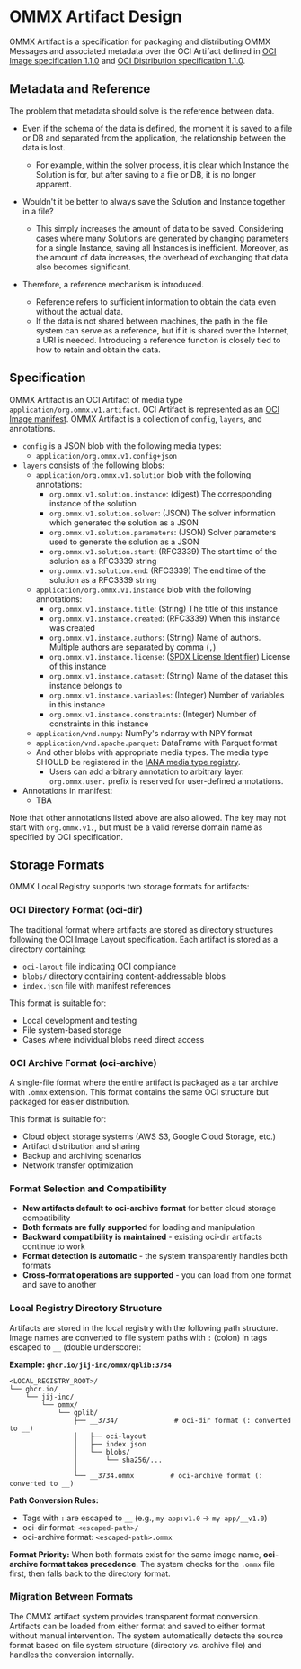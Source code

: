 OMMX Artifact Design
=====================

OMMX Artifact is a specification for packaging and distributing OMMX Messages and associated metadata over the OCI Artifact defined in [OCI Image specification 1.1.0](https://github.com/opencontainers/image-spec/blob/v1.1.0/spec.md) and [OCI Distribution specification 1.1.0](https://github.com/opencontainers/distribution-spec/blob/v1.1.0/spec.md).

Metadata and Reference
-----------------------

The problem that metadata should solve is the reference between data.

- Even if the schema of the data is defined, the moment it is saved to a file or DB and separated from the application, the relationship between the data is lost.
  - For example, within the solver process, it is clear which Instance the Solution is for, but after saving to a file or DB, it is no longer apparent.

- Wouldn't it be better to always save the Solution and Instance together in a file?
  - This simply increases the amount of data to be saved. Considering cases where many Solutions are generated by changing parameters for a single Instance, saving all Instances is inefficient. Moreover, as the amount of data increases, the overhead of exchanging that data also becomes significant.

- Therefore, a reference mechanism is introduced.
  - Reference refers to sufficient information to obtain the data even without the actual data.
  - If the data is not shared between machines, the path in the file system can serve as a reference, but if it is shared over the Internet, a URI is needed. Introducing a reference function is closely tied to how to retain and obtain the data.

Specification
--------------

OMMX Artifact is an OCI Artifact of media type `application/org.ommx.v1.artifact`.
OCI Artifact is represented as an [OCI Image manifest](https://github.com/opencontainers/image-spec/blob/v1.1.0/manifest.md).
OMMX Artifact is a collection of `config`, `layers`, and annotations.

- `config` is a JSON blob with the following media types:
  - `application/org.ommx.v1.config+json`
- `layers` consists of the following blobs:
  - `application/org.ommx.v1.solution` blob with the following annotations:
    - `org.ommx.v1.solution.instance`: (digest) The corresponding instance of the solution
    - `org.ommx.v1.solution.solver`: (JSON) The solver information which generated the solution as a JSON
    - `org.ommx.v1.solution.parameters`: (JSON) Solver parameters used to generate the solution as a JSON
    - `org.ommx.v1.solution.start`: (RFC3339) The start time of the solution as a RFC3339 string
    - `org.ommx.v1.solution.end`: (RFC3339) The end time of the solution as a RFC3339 string
  - `application/org.ommx.v1.instance` blob with the following annotations:
    - `org.ommx.v1.instance.title`: (String) The title of this instance
    - `org.ommx.v1.instance.created`: (RFC3339) When this instance was created
    - `org.ommx.v1.instance.authors`: (String) Name of authors. Multiple authors are separated by comma (`,`)
    - `org.ommx.v1.instance.license`: ([SPDX License Identifier](https://spdx.org/licenses/)) License of this instance
    - `org.ommx.v1.instance.dataset`: (String) Name of the dataset this instance belongs to
    - `org.ommx.v1.instance.variables`: (Integer) Number of variables in this instance
    - `org.ommx.v1.instance.constraints`: (Integer) Number of constraints in this instance
  - `application/vnd.numpy`: NumPy's ndarray with NPY format
  - `application/vnd.apache.parquet`: DataFrame with Parquet format
  - And other blobs with appropriate media types. The media type SHOULD be registered in the [IANA media type registry](https://www.iana.org/assignments/media-types/media-types.xhtml).
    - Users can add arbitrary annotation to arbitrary layer. `org.ommx.user.` prefix is reserved for user-defined annotations.
- Annotations in manifest:
  - TBA

Note that other annotations listed above are also allowed.
The key may not start with `org.ommx.v1.`, but must be a valid reverse domain name as specified by OCI specification.

Storage Formats
---------------

OMMX Local Registry supports two storage formats for artifacts:

### OCI Directory Format (oci-dir)

The traditional format where artifacts are stored as directory structures following the OCI Image Layout specification. Each artifact is stored as a directory containing:
- `oci-layout` file indicating OCI compliance
- `blobs/` directory containing content-addressable blobs
- `index.json` file with manifest references

This format is suitable for:
- Local development and testing
- File system-based storage
- Cases where individual blobs need direct access

### OCI Archive Format (oci-archive)

A single-file format where the entire artifact is packaged as a tar archive with `.ommx` extension. This format contains the same OCI structure but packaged for easier distribution.

This format is suitable for:
- Cloud object storage systems (AWS S3, Google Cloud Storage, etc.)
- Artifact distribution and sharing
- Backup and archiving scenarios
- Network transfer optimization

### Format Selection and Compatibility

- **New artifacts default to oci-archive format** for better cloud storage compatibility
- **Both formats are fully supported** for loading and manipulation
- **Backward compatibility is maintained** - existing oci-dir artifacts continue to work
- **Format detection is automatic** - the system transparently handles both formats
- **Cross-format operations are supported** - you can load from one format and save to another

### Local Registry Directory Structure

Artifacts are stored in the local registry with the following path structure. Image names are converted to file system paths with `:` (colon) in tags escaped to `__` (double underscore):

**Example: `ghcr.io/jij-inc/ommx/qplib:3734`**

```
<LOCAL_REGISTRY_ROOT>/
└── ghcr.io/
    └── jij-inc/
        └── ommx/
            └── qplib/
                ├── __3734/              # oci-dir format (: converted to __)
                │   ├── oci-layout
                │   ├── index.json
                │   └── blobs/
                │       └── sha256/...
                │
                └── __3734.ommx         # oci-archive format (: converted to __)
```

**Path Conversion Rules:**
- Tags with `:` are escaped to `__` (e.g., `my-app:v1.0` → `my-app/__v1.0`)
- oci-dir format: `<escaped-path>/`
- oci-archive format: `<escaped-path>.ommx`

**Format Priority:**
When both formats exist for the same image name, **oci-archive format takes precedence**. The system checks for the `.ommx` file first, then falls back to the directory format.

### Migration Between Formats

The OMMX artifact system provides transparent format conversion. Artifacts can be loaded from either format and saved to either format without manual intervention. The system automatically detects the source format based on file system structure (directory vs. archive file) and handles the conversion internally.
